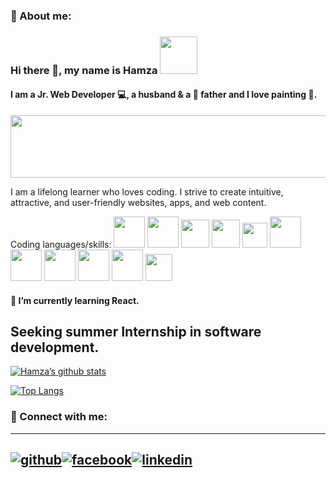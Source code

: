 ### 🚀 About me:
### Hi there 👋, my name is Hamza <img src="https://media.giphy.com/media/OqFpgF7bet1sRoCmpb/giphy.gif" width="60">


#### I am a Jr. Web Developer 💻, a husband & a 👲 father and I love painting 🎨.

<img src="https://user-images.githubusercontent.com/96953205/169472465-864879cc-df4e-4aac-be7a-4d98eb0dbd27.jpeg" width="800" height="100">

I am a lifelong learner who loves coding. I strive to create intuitive, attractive, and user-friendly websites, apps, and web content. 


Coding languages/skills: <img src="https://user-images.githubusercontent.com/96953205/169663844-b9fdbdae-fc4e-4faa-8bc1-9a8e06ba98c7.png" width="50"> <img src="https://user-images.githubusercontent.com/96953205/169663972-86d6f44c-b645-45f0-b927-1ea55fb80147.png" width="50">   <img src="https://user-images.githubusercontent.com/96953205/169664040-6150544d-a068-4aa6-bb42-96b9f3bab50a.png" width="45">    <img src="https://user-images.githubusercontent.com/96953205/169664119-2502b61b-549b-4403-bb7e-082e983c1d21.png" width="45">   <img src="https://user-images.githubusercontent.com/96953205/169664170-16298fd6-e471-4e70-bb5b-419a3f932c9f.png" width="40">  <img src="https://user-images.githubusercontent.com/96953205/169664277-6436dcaf-3753-4a9b-95a8-85a6df25d126.png" width="50"> <img src="https://user-images.githubusercontent.com/96953205/169664375-84b8d36f-5eb8-41ba-89a2-dfb387f3249a.png" width="50"> <img src="https://user-images.githubusercontent.com/96953205/169664400-38ffa092-896e-422d-913a-a83d4ba0f698.png" width="50"> <img src="https://user-images.githubusercontent.com/96953205/169664721-24b5c785-2f91-4ddc-b6dd-3ecb29cf8808.png" width="50">  <img src="https://user-images.githubusercontent.com/96953205/169664809-d8a3bb84-9190-4be1-a0e3-be3cb1f8694b.png" width="50"> <img src="https://www.g-workspace.jp/wp-content/uploads/cropped-site-icon-1.png" width="43">













#### 🔭 I’m currently learning React. 

## Seeking summer Internship in software development.


[![Hamza’s github stats](https://github-readme-stats.vercel.app/api?username=gcteamdev)](https://github.com/gcteamdev)

[![Top Langs](https://github-readme-stats.vercel.app/api/top-langs/?username=gcteamdev&layout=compact)](https://github.com/gcteamdev)

### 🤝 Connect with me: 


[1]: http://www.github.com/gcteamdev/gcteamdev/edit/main/README.md
[2]: https://www.linkedin.com/in/g-hamza-choudhury-a5889722a/
[3]: https://www.facebook.com/profile.php?id=100077323763865

---
[![github](https://cloud.githubusercontent.com/assets/17016297/18839843/0e06a67a-83d2-11e6-993a-b35a182500e0.png)][1][![facebook](https://cloud.githubusercontent.com/assets/17016297/18839836/0a06deb4-83d2-11e6-8078-1d0974af0f63.png)][2][![linkedin](https://cloud.githubusercontent.com/assets/17016297/18839848/0fc7e74e-83d2-11e6-8c6a-277fc9d6e067.png)][3]
---

